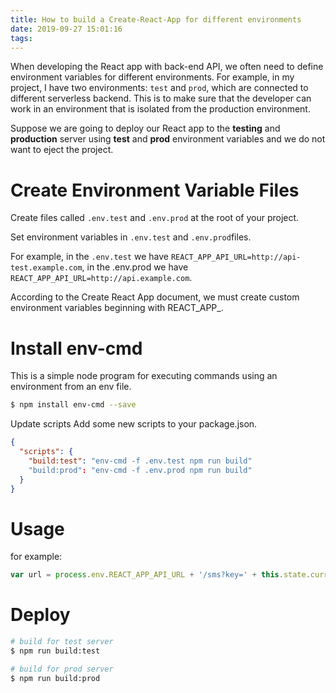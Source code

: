 ```yaml
---
title: How to build a Create-React-App for different environments
date: 2019-09-27 15:01:16
tags:
---
```


When developing the React app with back-end API, we often need to define environment variables for different environments. For example, in my project, I have two environments: `test` and `prod`, which are connected to different serverless backend. This is to make sure that the developer can work in an environment that is isolated from the production environment.

Suppose we are going to deploy our React app to the **testing** and **production** server using **test** and **prod** environment variables and we do not want to eject the project.

# Create Environment Variable Files
Create files called `.env.test` and `.env.prod` at the root of your project.

Set environment variables in `.env.test` and `.env.prod`files.

For example, in the `.env.test` we have `REACT_APP_API_URL=http://api-test.example.com`, in the .env.prod we have `REACT_APP_API_URL=http://api.example.com`.

According to the Create React App document, we must create custom environment variables beginning with REACT_APP_.

# Install env-cmd
This is a simple node program for executing commands using an environment from an env file.
```bash
$ npm install env-cmd --save
```

Update scripts
Add some new scripts to your package.json.
```json
{
  "scripts": {
    "build:test": "env-cmd -f .env.test npm run build"
    "build:prod": "env-cmd -f .env.prod npm run build"
  }
}
```
# Usage
for example:
```javascript
var url = process.env.REACT_APP_API_URL + '/sms?key=' + this.state.currentFileName;
```
# Deploy
```bash
# build for test server
$ npm run build:test

# build for prod server
$ npm run build:prod
```
